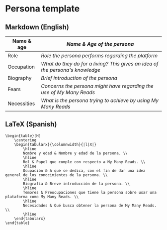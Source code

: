 # Persona template

## Markdown (English)

| Name & age  | _Name & Age of the persona_                                                   |
| ----------- | ----------------------------------------------------------------------------- |
| Role        | _Role the persona performs regarding the platform_                            |
| Occupation  | _What do they do for a living? This gives an idea of the persona's knowledge_ |
| Biography   | _Brief introduction of the persona_                                           |
| Fears       | _Concerns the persona might have regarding the use of My Many Reads_          |
| Necessities | _What is the persona trying to achieve by using My Many Reads_                |

## LaTeX (Spanish)

```
\begin{table}[H]
    \centering
    \begin{tabularx}{\columnwidth}{|l|X|}
        \hline
        Nombre y edad & Nombre y edad de la persona. \\
        \hline
        Rol & Papel que cumple con respecto a My Many Reads. \\
        \hline
        Ocupación & A qué se dedica, con el fin de dar una idea general de los conocimientos de la persona. \\
        \hline
        Biografía & Breve introducción de la persona. \\
        \hline
        Temores & Preocupaciones que tiene la persona sobre usar una plataforma como My Many Reads. \\
        \hline
        Necesidades & Qué busca obtener la persona de My Many Reads. \\
        \hline
    \end{tabularx}
\end{table}
```
